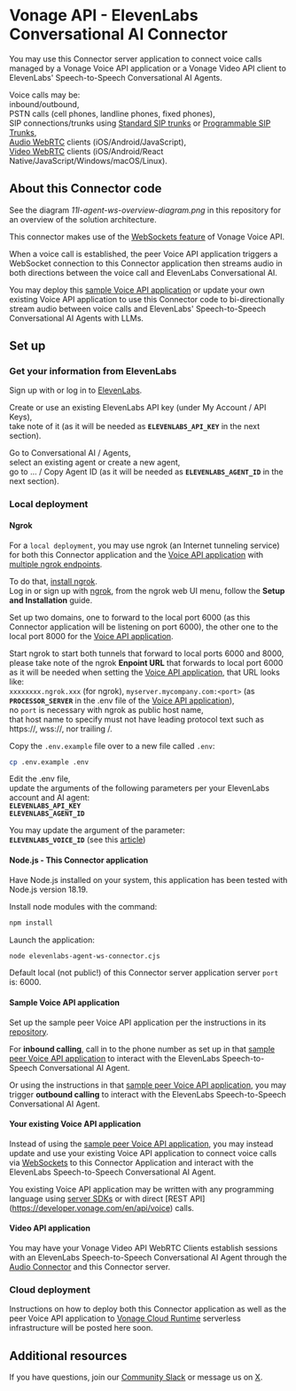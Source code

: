 # Vonage API - ElevenLabs Conversational AI Connector

You may use this Connector server application to connect voice calls managed by a Vonage Voice API application or a Vonage Video API client to ElevenLabs' Speech-to-Speech Conversational AI Agents.

Voice calls may be:</br>
inbound/outbound,</br>
PSTN calls (cell phones, landline phones, fixed phones),</br>
SIP connections/trunks using [Standard SIP trunks](https://developer.vonage.com/en/sip/overview) or [Programmable SIP Trunks](https://developer.vonage.com/en/voice/voice-api/concepts/programmable-sip),</br>
[Audio WebRTC](https://developer.vonage.com/en/vonage-client-sdk/overview) clients (iOS/Android/JavaScript),</br>
[Video WebRTC](https://tokbox.com/developer/sdks) clients (iOS/Android/React Native/JavaScript/Windows/macOS/Linux).

## About this Connector code

See the diagram _11l-agent-ws-overview-diagram.png_ in this repository for an overview of the solution architecture.

This connector makes use of the [WebSockets feature](https://developer.vonage.com/en/voice/voice-api/concepts/websockets) of Vonage Voice API.</br>

When a voice call is established, the peer Voice API application triggers a WebSocket connection to this Connector application then streams audio in both directions between the voice call and ElevenLabs Conversational AI. 

You may deploy this [sample Voice API application](https://github.com/nexmo-se/voice-to-ai-engines) or update your own existing Voice API application to use this Connector code to bi-directionally stream audio between voice calls and ElevenLabs' Speech-to-Speech Conversational AI Agents with LLMs.

## Set up

### Get your information from ElevenLabs

Sign up with or log in to [ElevenLabs](https://elevenlabs.io/app).</br>

Create or use an existing ElevenLabs API key (under My Account / API Keys),</br>
take note of it (as it will be needed as **`ELEVENLABS_API_KEY`** in the next section).</br>

Go to Conversational AI / Agents,</br>
select an existing agent or create a new agent,</br>
go to ... / Copy Agent ID (as it will be needed as **`ELEVENLABS_AGENT_ID`** in the next section).

### Local deployment

#### Ngrok

For a `local deployment`, you may use ngrok (an Internet tunneling service) for both this Connector application and the [Voice API application](https://github.com/nexmo-se/voice-to-ai-engines) with [multiple ngrok endpoints](https://ngrok.com/docs/agent/config/v3/#multiple-endpoints).

To do that, [install ngrok](https://ngrok.com/downloads).</br>
Log in or sign up with [ngrok](https://ngrok.com/), from the ngrok web UI menu, follow the **Setup and Installation** guide.

Set up two domains, one to forward to the local port 6000 (as this Connector application will be listening on port 6000), the other one to the local port 8000 for the [Voice API application](https://github.com/nexmo-se/voice-to-ai-engines).

Start ngrok to start both tunnels that forward to local ports 6000 and 8000,</br>
please take note of the ngrok **Enpoint URL** that forwards to local port 6000 as it will be needed when setting the [Voice API application](https://github.com/nexmo-se/voice-to-ai-engines),
that URL looks like:</br>
`xxxxxxxx.ngrok.xxx` (for ngrok), `myserver.mycompany.com:<port>`  (as **`PROCESSOR_SERVER`** in the .env file of the [Voice API application](https://github.com/nexmo-se/voice-to-ai-engines)),</br>
no `port` is necessary with ngrok as public host name,</br>
that host name to specify must not have leading protocol text such as https://, wss://, nor trailing /.

Copy the `.env.example` file over to a new file called `.env`:
```bash
cp .env.example .env 
```

Edit the .env file,<br>
update the arguments of the following parameters per your ElevenLabs account and AI agent:</br>
**`ELEVENLABS_API_KEY`**</br>
**`ELEVENLABS_AGENT_ID`**</br>

You may update the argument of the parameter:</br>
**`ELEVENLABS_VOICE_ID`** (see this [article](https://help.elevenlabs.io/hc/en-us/articles/14599760033937-How-do-I-find-my-voices-ID-of-my-voices-via-the-website-and-through-the-API))</br>

#### Node.js - This Connector application

Have Node.js installed on your system, this application has been tested with Node.js version 18.19.<br>

Install node modules with the command:<br>
 ```bash
npm install
```

Launch the application:<br>
```bash
node elevenlabs-agent-ws-connector.cjs
```

Default local (not public!) of this Connector server application server `port` is: 6000.

#### Sample Voice API application

Set up the sample peer Voice API application per the instructions in its [repository](https://github.com/nexmo-se/voice-to-ai-engines).

For **inbound calling**, call in to the phone number as set up in that [sample peer Voice API application](https://github.com/nexmo-se/voice-to-ai-engines) to interact with the ElevenLabs Speech-to-Speech Conversational AI Agent.

Or using the instructions in that [sample peer Voice API application](https://github.com/nexmo-se/voice-to-ai-engines), you may trigger **outbound calling** to interact with the ElevenLabs Speech-to-Speech Conversational AI Agent.

#### Your existing Voice API application

Instead of using the [sample peer Voice API application](https://github.com/nexmo-se/voice-to-ai-engines), you may instead update and use your existing Voice API application to connect voice calls via [WebSockets](https://developer.vonage.com/en/voice/voice-api/concepts/websockets) to this Connector Application and interact with the ElevenLabs Speech-to-Speech Conversational AI Agent.

You existing Voice API application may be written with any programming language using [server SDKs](https://developer.vonage.com/en/tools) or with direct [REST API] (https://developer.vonage.com/en/api/voice) calls.

#### Video API application

You may have your Vonage Video API WebRTC Clients establish sessions with an ElevenLabs Speech-to-Speech Conversational AI Agent through the [Audio Connector](https://tokbox.com/developer/guides/audio-connector) and this Connector server.

### Cloud deployment

Instructions on how to deploy both this Connector application as well as the peer Voice API application to [Vonage Cloud Runtime](https://developer.vonage.com/en/vonage-cloud-runtime/getting-started/technical-details) serverless infrastructure will be posted here soon.

## Additional resources

If you have questions, join our [Community Slack](https://developer.vonage.com/community/slack) or message us on [X](https://twitter.com/VonageDev?adobe_mc=MCMID%3D61117212728348884173699984659581708157%7CMCORGID%3DA8833BC75245AF9E0A490D4D%2540AdobeOrg%7CTS%3D1740259490).

